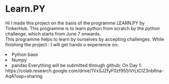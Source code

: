 # Learn.PY
Hi I made this project on the basis of the programme LEARN.PY by TinkerHub. 
This programme is to learn python from scratch by the python challenge, which starts from June 7 onwards.  
This programme helps to learn by ourselves by accepting challenges. 
While finishing the project :
<cr>I will get hands o experience on:
  <li>Python base
  <li>Numpy
  <li>pandas
Everything will be submitted through github;
On Day 1:
    https://colab.research.google.com/drive/1VxSJZfyF0zf955iVrLtCIZ3nb6na-AqA?usp=sharing
    
    
